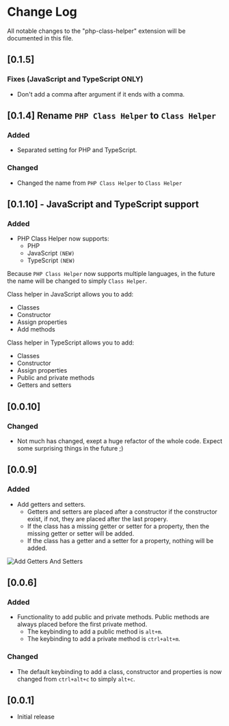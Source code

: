 # Change Log
All notable changes to the "php-class-helper" extension will be documented in this file.

## [0.1.5]
### Fixes (JavaScript and TypeScript ONLY)
* Don't add a comma after argument if it ends with a comma.

## [0.1.4] Rename `PHP Class Helper` to `Class Helper`

### Added
* Separated setting for PHP and TypeScript. 

### Changed
* Changed the name from `PHP Class Helper` to `Class Helper`

## [0.1.10] - JavaScript and TypeScript support
### Added
* PHP Class Helper now supports:
    * PHP
    * JavaScript `(NEW)`
    * TypeScript `(NEW)`

Because `PHP Class Helper` now supports multiple languages, in the future the name will be changed to simply `Class Helper`.

Class helper in JavaScript allows you to add:
* Classes
* Constructor
* Assign properties
* Add methods

Class helper in TypeScript allows you to add:
* Classes
* Constructor
* Assign properties
* Public and private methods
* Getters and setters 

## [0.0.10]
### Changed
* Not much has changed, exept a huge refactor of the whole code. Expect some surprising things in the future ;) 

## [0.0.9]
### Added
* Add getters and setters.
    * Getters and setters are placed after a constructor if the constructor exist, if not, they are placed after the last propery. 
    * If the class has a missing getter or setter for a property, then the missing getter or setter will be added. 
    * If the class has a getter and a setter for a property, nothing will be added. 

![Add Getters And Setters](https://raw.githubusercontent.com/predragnikolic/php-class-helper/master/resources/gifs/addGetterAndSetter.gif)

## [0.0.6]
### Added
- Functionality to add public and private methods. Public methods are always placed before the first private method.
    * The keybinding to add a public method is `alt+m`.
    * The keybinding to add a private method is `ctrl+alt+m`.

### Changed
- The default keybinding to add a class, constructor and properties is now changed from `ctrl+alt+c` to simply `alt+c`.

## [0.0.1]
- Initial release